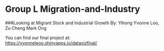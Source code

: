 # Group L Migration-and-Industry

###Looking at Migrant Stock and Industrial Growth
By: Yihong Yvonne Loo, Zu Cheng Mark Ong

You can find our final project at: <https://yvonneleoo.shinyapps.io/datavizfinal/>